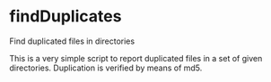 # findDuplicates
Find duplicated files in directories

This is a very simple script to report duplicated files in a set of given directories.
Duplication is verified by means of md5.